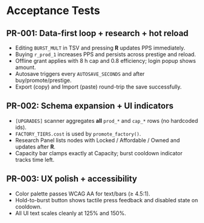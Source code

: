 # Acceptance Tests

## PR-001: Data-first loop + research + hot reload
- Editing `BURST_MULT` in TSV and pressing **R** updates PPS immediately.
- Buying `r_prod_1` increases PPS and persists across prestige and reload.
- Offline grant applies with 8 h cap and 0.8 efficiency; login popup shows amount.
- Autosave triggers every `AUTOSAVE_SECONDS` and after buy/promote/prestige.
- Export (copy) and Import (paste) round-trip the save successfully.

## PR-002: Schema expansion + UI indicators
- `[UPGRADES]` scanner aggregates **all** `prod_*` and `cap_*` rows (no hardcoded ids).
- `FACTORY_TIERS.cost` is used by `promote_factory()`.
- Research Panel lists nodes with Locked / Affordable / Owned and updates after **R**.
- Capacity bar clamps exactly at Capacity; burst cooldown indicator tracks time left.

## PR-003: UX polish + accessibility
- Color palette passes WCAG AA for text/bars (≥ 4.5:1).
- Hold-to-burst button shows tactile press feedback and disabled state on cooldown.
- All UI text scales cleanly at 125% and 150%.